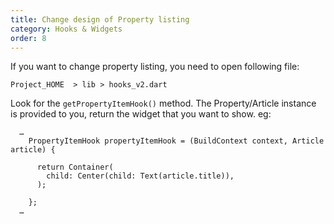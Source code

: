 ```yaml
---
title: Change design of Property listing
category: Hooks & Widgets
order: 8
---
```


If you want to change property listing, you need to open following file:

`Project_HOME  > lib > hooks_v2.dart`

Look for the `getPropertyItemHook()` method. The Property/Article instance is provided to you, return the widget that you want to show. eg: 
```
  …
    PropertyItemHook propertyItemHook = (BuildContext context, Article article) {

      return Container(
        child: Center(child: Text(article.title)),
      );

    };
  …
```

